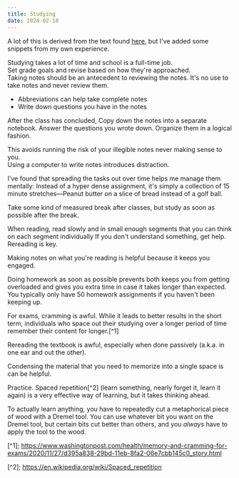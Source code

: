 ```yaml
---
title: Studying
date: 2024-02-10
---
```


A lot of this is derived from the text found [here](https://cse.buffalo.edu/~rapaport/howtostudy.html), but I've added
some snippets from my own experience.

Studying takes a lot of time and school is a full-time job.\
Set grade goals and revise based on how they're approached.\
Taking notes should be an antecedent to reviewing the notes. It's no use to take notes and never review them.

- Abbreviations can help take complete notes
- Write down questions you have in the notes

After the class has concluded, Copy down the notes into a separate notebook.
Answer the questions you wrote down. Organize them in a logical fashion.

This avoids running the risk of your illegible notes never making sense to you.\
Using a computer to write notes introduces distraction.

I've found that spreading the tasks out over time helps me manage them mentally: Instead of a hyper dense assignment,
it's simply a collection of 15 minute stretches—Peanut butter on a slice of bread instead of a golf ball.

Take some kind of measured break after classes, but study as soon as possible after the break.

When reading, read slowly and in small enough segments that you can think on each segment individually
If you don't understand something, get help.
Rereading is key.

Making notes on what you're reading is helpful because it keeps you engaged.

Doing homework as soon as possible prevents both keeps you from getting overloaded and gives you extra time in case it
takes longer than expected. You typically only have 50 homework assignments if you haven't been keeping up.

For exams, cramming is awful. While it leads to better results in the short term, individuals who space out their
studying over a longer period of time remember their content for longer.[^1]

Rereading the textbook is awful, especially when done passively (a.k.a. in one ear and out the other).

Condensing the material that you need to memorize into a single space is can be helpful.

Practice. Spaced repetition[^2] \(learn something, nearly forget it, learn it again) is a very effective way of learning,
but it takes thinking ahead.

To actually learn anything, you have to repeatedly cut a metaphorical piece of wood with a Dremel tool. You can use
whatever bit you want on the Dremel tool, but certain bits cut better than others, and you *always* have to apply the
tool to the wood.

[^1]; <https://www.washingtonpost.com/health/memory-and-cramming-for-exams/2020/11/27/d395a838-29bd-11eb-8fa2-06e7cbb145c0_story.html>

[^2]; <https://en.wikipedia.org/wiki/Spaced_repetition>